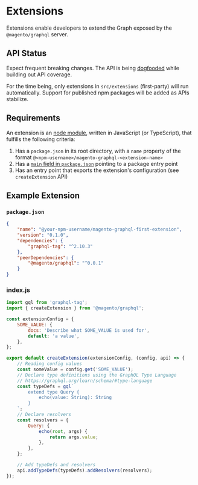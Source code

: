# Extensions

Extensions enable developers to extend the Graph exposed by the `@magento/graphql` server.

## API Status

Expect frequent breaking changes. The API is being [dogfooded](https://en.wikipedia.org/wiki/Eating_your_own_dog_food) while building out API coverage.

For the time being, only extensions in `src/extensions` (first-party) will run automatically. Support for published npm packages will be added as APIs stabilize.

## Requirements

An extension is an [node module](https://docs.npmjs.com/packages-and-modules/), written in JavaScript (or TypeScript), that fulfills the following criteria:

1. Has a `package.json` in its root directory, with a `name` property of the format `@<npm-username>/magento-graphql-<extension-name>`
1. Has a [`main` field in `package.json`](https://docs.npmjs.com/files/package.json#main) pointing to a package entry point
1. Has an entry point that exports the extension's configuration (see `createExtension` API)

## Example Extension

### `package.json`

```json
{
    "name": "@your-npm-username/magento-graphql-first-extension",
    "version": "0.1.0",
    "dependencies": {
        "graphql-tag": "^2.10.3"
    },
    "peerDependencies": {
        "@magento/graphql": "^0.0.1"
    }
}
```

### index.js

```js
import gql from 'graphql-tag';
import { createExtension } from '@magento/graphql';

const extensionConfig = {
    SOME_VALUE: {
        docs: 'Describe what SOME_VALUE is used for',
        default: 'a value',
    },
};

export default createExtension(extensionConfig, (config, api) => {
    // Reading config values
    const someValue = config.get('SOME_VALUE');
    // Declare type definitions using the GraphQL Type Language
    // https://graphql.org/learn/schema/#type-language
    const typeDefs = gql`
        extend type Query {
            echo(value: String): String
        }
    `;
    // Declare resolvers
    const resolvers = {
        Query: {
            echo(root, args) {
                return args.value;
            },
        },
    };

    // Add typeDefs and resolvers
    api.addTypeDefs(typeDefs).addResolvers(resolvers);
});
```
